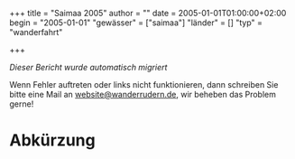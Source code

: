 +++
title = "Saimaa 2005"
author = ""
date = 2005-01-01T01:00:00+02:00
begin = "2005-01-01"
"gewässer" = ["saimaa"]
"länder" = []
"typ" = "wanderfahrt"

+++


*Dieser Bericht wurde automatisch migriert*

Wenn Fehler auftreten oder links nicht funktionieren, dann schreiben Sie bitte eine Mail an website@wanderrudern.de, wir beheben das Problem gerne!



# Abkürzung


